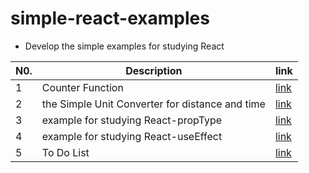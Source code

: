 # simple-react-examples
- Develop the simple examples for studying React

|N0.|Description|link|
|---|---|---|
|1|Counter Function|[link](https://github.com/Seyiul/simple-react-examples/blob/main/Counter.html)|
|2|the Simple Unit Converter for distance and time|[link](https://github.com/Seyiul/simple-react-examples/blob/main/UnitConverter.html)|
|3|example for studying React-propType|[link](https://github.com/Seyiul/simple-react-examples/blob/main/PropType-example.html)|
|4|example for studying React-useEffect|[link](https://github.com/Seyiul/simple-react-examples/blob/main/example-for-useEffect)|
|5|To Do List|[link](https://github.com/Seyiul/simple-react-examples/blob/main/to-do-list)|
